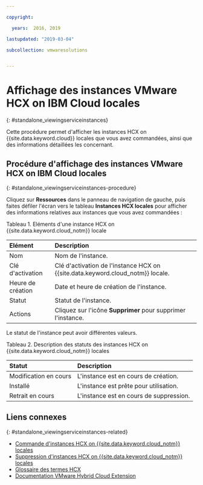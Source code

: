```yaml
---

copyright:

  years:  2016, 2019

lastupdated: "2019-03-04"

subcollection: vmwaresolutions


---
```


# Affichage des instances VMware HCX on IBM Cloud locales
{: #standalone_viewingserviceinstances}

Cette procédure permet d'afficher les instances HCX on {{site.data.keyword.cloud}} locales que vous avez commandées, ainsi que des informations détaillées les concernant.

## Procédure d'affichage des instances VMware HCX on IBM Cloud locales
{: #standalone_viewingserviceinstances-procedure}

Cliquez sur **Ressources** dans le panneau de navigation de gauche, puis faites défiler l'écran vers le tableau **Instances HCX locales** pour afficher des informations relatives aux instances que vous avez commandées :

Tableau 1. Eléments d'une instance HCX on {{site.data.keyword.cloud_notm}} locale

| Elément        | Description       |  
|:------------- |:------------- |
| Nom | Nom de l'instance. |
| Clé d'activation | Clé d'activation de l'instance HCX on {{site.data.keyword.cloud_notm}} locale. |  
| Heure de création | Date et heure de création de l'instance. |
| Statut | Statut de l'instance. |  
| Actions | Cliquez sur l'icône **Supprimer** pour supprimer l'instance. |

Le statut de l'instance peut avoir différentes valeurs.

Tableau 2. Description des statuts des instances HCX on {{site.data.keyword.cloud_notm}} locales

| Statut        | Description       |
|:------------- |:------------- |
| Modification en cours | L'instance est en cours de création. |
| Installé | L'instance est prête pour utilisation. |
| Retrait en cours | L'instance est en cours de suppression. |

## Liens connexes
{: #standalone_viewingserviceinstances-related}

* [Commande d'instances HCX on {{site.data.keyword.cloud_notm}} locales](/docs/services/vmwaresolutions/services?topic=vmware-solutions-standalone_orderingserviceinstances)
* [Suppression d'instances HCX on {{site.data.keyword.cloud_notm}} locales](/docs/services/vmwaresolutions/services?topic=vmware-solutions-standalone_deletingserviceinstances)
* [Glossaire des termes HCX](/docs/services/vmwaresolutions/services?topic=vmware-solutions-hcx_glossary)
* [Documentation VMware Hybrid Cloud Extension](https://cloud.vmware.com/vmware-hcx/resources)
